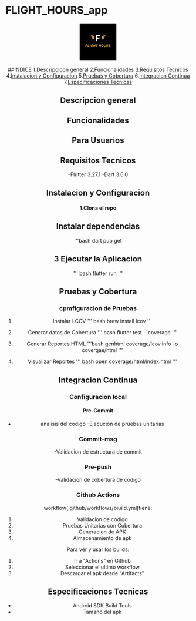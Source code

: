 # FLIGHT_HOURS_app
<center>
<img src= "./assets/flight_hours.png" style="width:100px;height:100px;",alt="icon"
</center>

##INDICE
1.[Descripcioon general](#descipcion-general)
2.[Funcionalidades](#funcionalidades)
3.[Requisitos Tecnicos](#requisitos-tecnicos)
4.[Instalacion y Configuracion](#Instalacion-y-configuracion)
5.[Pruebas y Cobertura]("pruebas-y-cobertura)
6.[Integracion Continua](#integracion-continua)
7.[Especificaciones Tecnicas](#especificaciones-tecnicas)

## Descripcion general


## Funcionalidades

## Para Usuarios
## Requisitos Tecnicos
-Flutter 3.27.1
-Dart 3.6.0

## Instalacion y Configuracion

#### 1.Clona el repo


## Instalar dependencias
'''bash
dart pub get

## 3 Ejecutar la Aplicacion
'''
bash
flutter run
'''
## Pruebas y Cobertura
### cpmfiguracion de Pruebas
1. Instalar LCOV
'''
bash
brew install lcov
'''

2. Generar datos de Cobertura
'''
bash
flutter test --coverage
'''

3. Generar Reportes HTML
'''bash
genhtml coverage/lcov.info -o covergae/html
'''

4. Visualizar Reportes
''' bash
open coverage/html/index.html
'''

## Integracion Continua

### Configuracion local
#### Pre-Commit
- analisis del codigo
-Ejecucion de pruebas unitarias

### Commit-msg
-Validacion de estructura de commit

### Pre-push
-Validacion de cobertura de codigo

### Github Actions
workflow(.github/workflows/biuild.yml)tiene:
1.  Validacion de codigo
2.  Pruebas Unitarias con Cobertura
3.  Generacion de APK
4.  Almacenamiento de apk

Para ver y usar los builds:
1. Ir a "Actions" en Github
2. Seleccionar el ultimo workflow
3. Descargar el apk desde "Artifacts"

## Especificaciones Tecnicas
- Android SDK Build Tools
- Tamaño del apk





